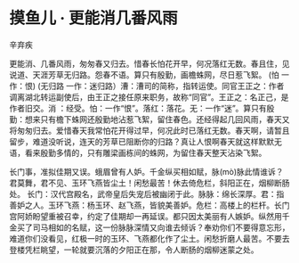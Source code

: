 # 摸鱼儿 · 更能消几番风雨

<span class="r">辛弃疾

<link href="../../css/style.css" rel="stylesheet" type="text/css" />

<div class="p">

更能消、几番风雨，匆匆春又归去。惜春长怕花开早，何况落红无数。春且住，见说道、天涯芳草无归路。怨春不语。算只有殷勤，画檐蛛网，尽日惹飞絮。
<span class="comment">
(怕 一作：恨)   (无归路 一作：迷归路）漕：漕司的简称，指转运使。同官王正之：作者调离湖北转运副使后，由王正之接任原来职务，故称“同官”。王正之：名正己，是作者旧交。消 ：经受。怕：一作“恨”。落红：落花。无：一作“迷”。算只有殷勤：想来只有檐下蛛网还殷勤地沾惹飞絮，留住春色。还经得起几回风雨，春天又将匆匆归去。爱惜春天我常怕花开得过早，何况此时已落红无数。春天啊，请暂且留步，难道没听说，连天的芳草已阻断你的归路？真让人恨啊春天就这样默默无语，看来殷勤多情的，只有雕梁画栋间的蛛网，为留住春天整天沾染飞絮。

长门事，准拟佳期又误。蛾眉曾有人妒。千金纵买相如赋，脉(mò)脉此情谁诉？君莫舞，君不见、玉环飞燕皆尘土！闲愁最苦！休去倚危栏，斜阳正在，烟柳断肠处。
<span class="comment">
长门：汉代宫殿名，武帝皇后失宠后被幽闭于此。脉脉：绵长深厚。君：指善妒之人。玉环飞燕：杨玉环、赵飞燕，皆貌美善妒。危栏：高楼上的栏杆。长门宫阿娇盼望重被召幸，约定了佳期却一再延误。都只因太美丽有人嫉妒。纵然用千金买了司马相如的名赋，这一份脉脉深情又向谁去倾诉？奉劝你们不要得意忘形，难道你们没看见，红极一时的玉环、飞燕都化作了尘土。闲愁折磨人最苦。不要去登楼凭栏眺望，一轮就要沉落的夕阳正在那，令人断肠的烟柳迷蒙之处。
